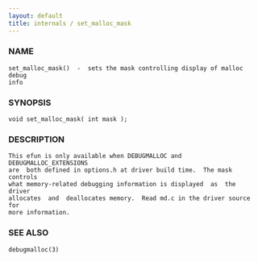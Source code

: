 ```yaml
---
layout: default
title: internals / set_malloc_mask
---
```






### NAME
    set_malloc_mask()  -  sets the mask controlling display of malloc debug
    info


### SYNOPSIS
    void set_malloc_mask( int mask );


### DESCRIPTION
    This efun is only available when DEBUGMALLOC and DEBUGMALLOC_EXTENSIONS
    are  both defined in options.h at driver build time.  The mask controls
    what memory-related debugging information is displayed  as  the  driver
    allocates  and  deallocates memory.  Read md.c in the driver source for
    more information.


### SEE ALSO
    debugmalloc(3)




